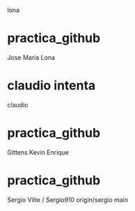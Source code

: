  lona
# practica_github
Jose Maria Lona

# claudio intenta

claudio

# practica_github
Gittens Kevin Enrique

# practica_github
Sergio Vilte / Sergio910
 origin/sergio
 main
